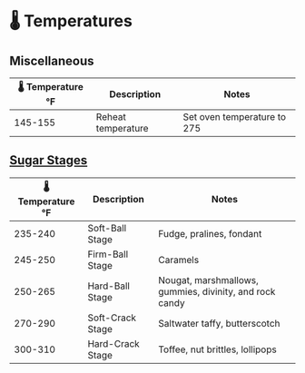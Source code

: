 # :thermometer: Temperatures

## Miscellaneous

| :thermometer: Temperature °F  | Description         | Notes                       |
|-------------------------------|---------------------|-----------------------------|
| 145-155                       | Reheat temperature  | Set oven temperature to 275 |

## [Sugar Stages][1]

| :thermometer: Temperature °F  | Description       | Notes                     |
|-------------------------------|-------------------|---------------------------|
| 235-240                       | Soft-Ball Stage   | Fudge, pralines, fondant  |
| 245-250                       | Firm-Ball Stage   | Caramels                  |
| 250-265                       | Hard-Ball Stage   | Nougat, marshmallows, gummies, divinity, and rock candy |
| 270-290                       | Soft-Crack Stage  | Saltwater taffy, butterscotch |
| 300-310                       | Hard-Crack Stage  | Toffee, nut brittles, lollipops |

[1]: <https://www.exploratorium.edu/cooking/candy/sugar-stages.html>
